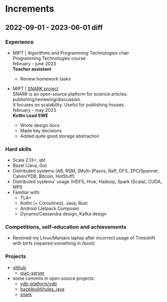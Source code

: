 # Increments

## 2022-09-01 - 2023-06-01 diff

### Experience

- MIPT | Algorithms and Programming Technologies chair \
  Programming Technologies course \
  february - june 2023 \
  **Teacher assistant**
  - Review homework tasks

- MIPT | [SNARK project](https://github.com/SciProgCentre/snark) \
  SNARK is an open-source platform for science articles: publishing/reviewing/discussion. \
  It focuses on scalability. Useful for publishing houses. \
  february - may 2023 \
  **Kotlin Lead SWE**
  - Wrote design docs
  - Made key decisions
  - Added quite good storage abstraction

### Hard skills
- Scala 2.13+, sbt
- Bazel (Java, Go)
- Distributed systems (AB, RSM, [Multi-]Paxos, Raft, DFS, 2PC/Spanner, Calvin/YDB, Bitcoin, HotStuff)
- Distributed systems' usage (HDFS, Hive, Hadoop, Spark (Scala), CUDA, MPI)
- Familiar with:
  - TLA+
  - Kotlin (+ Coroutines), Java, Rust
  - Android (Jetpack Compose)
  - Dynamo/Cassandra design, Kafka design

### Competitions, self-education and achievements
- Restored my Linux/Manjaro laptop after incorrect usage of Timeshift with btrfs (repaired something in /boot)

### Projects
- [github](https://github.com/kirillgrachoff)
  - [quic-server](https://github.com/kirillgrachoff/go-quic-potato)
- some commits in open source projects:
  - [ydb-platform/ydb](https://github.com/ydb-platform/ydb/commits?author=kirillgrachoff)
  - [bazelbuild/rules_java](https://github.com/bazelbuild/rules_java/commits?author=kirillgrachoff)
  - [snark](https://github.com/SciProgCentre/snark/commits?author=kirillgrachoff)